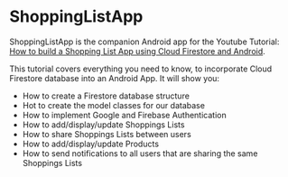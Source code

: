 # ShoppingListApp

ShoppingListApp is the companion Android app for the Youtube Tutorial: [How to build a Shopping List App using Cloud Firestore and Android](https://www.youtube.com/playlist?list=PLn2n4GESV0AmXOWOam729bC47v0d0Ohee).

This tutorial covers everything you need to know, to incorporate Cloud Firestore database into an Android App. It will show you:

* How to create a Firestore database structure
* Hot to create the model classes for our database
* How to implement Google and Firebase Authentication
* How to add/display/update Shoppings Lists
* How to share Shoppings Lists between users
* How to add/display/update Products
* How to send notifications to all users that are sharing the same Shoppings Lists
